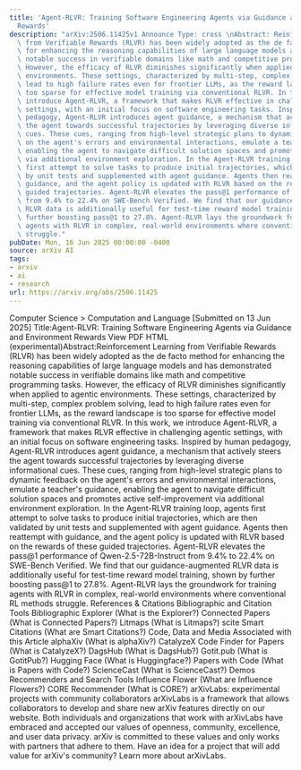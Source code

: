```yaml
---
title: 'Agent-RLVR: Training Software Engineering Agents via Guidance and Environment
  Rewards'
description: "arXiv:2506.11425v1 Announce Type: cross \nAbstract: Reinforcement Learning\
  \ from Verifiable Rewards (RLVR) has been widely adopted as the de facto method\
  \ for enhancing the reasoning capabilities of large language models and has demonstrated\
  \ notable success in verifiable domains like math and competitive programming tasks.\
  \ However, the efficacy of RLVR diminishes significantly when applied to agentic\
  \ environments. These settings, characterized by multi-step, complex problem solving,\
  \ lead to high failure rates even for frontier LLMs, as the reward landscape is\
  \ too sparse for effective model training via conventional RLVR. In this work, we\
  \ introduce Agent-RLVR, a framework that makes RLVR effective in challenging agentic\
  \ settings, with an initial focus on software engineering tasks. Inspired by human\
  \ pedagogy, Agent-RLVR introduces agent guidance, a mechanism that actively steers\
  \ the agent towards successful trajectories by leveraging diverse informational\
  \ cues. These cues, ranging from high-level strategic plans to dynamic feedback\
  \ on the agent's errors and environmental interactions, emulate a teacher's guidance,\
  \ enabling the agent to navigate difficult solution spaces and promotes active self-improvement\
  \ via additional environment exploration. In the Agent-RLVR training loop, agents\
  \ first attempt to solve tasks to produce initial trajectories, which are then validated\
  \ by unit tests and supplemented with agent guidance. Agents then reattempt with\
  \ guidance, and the agent policy is updated with RLVR based on the rewards of these\
  \ guided trajectories. Agent-RLVR elevates the pass@1 performance of Qwen-2.5-72B-Instruct\
  \ from 9.4% to 22.4% on SWE-Bench Verified. We find that our guidance-augmented\
  \ RLVR data is additionally useful for test-time reward model training, shown by\
  \ further boosting pass@1 to 27.8%. Agent-RLVR lays the groundwork for training\
  \ agents with RLVR in complex, real-world environments where conventional RL methods\
  \ struggle."
pubDate: Mon, 16 Jun 2025 00:00:00 -0400
source: arXiv AI
tags:
- arxiv
- ai
- research
url: https://arxiv.org/abs/2506.11425
---
```


Computer Science > Computation and Language
[Submitted on 13 Jun 2025]
Title:Agent-RLVR: Training Software Engineering Agents via Guidance and Environment Rewards
View PDF HTML (experimental)Abstract:Reinforcement Learning from Verifiable Rewards (RLVR) has been widely adopted as the de facto method for enhancing the reasoning capabilities of large language models and has demonstrated notable success in verifiable domains like math and competitive programming tasks. However, the efficacy of RLVR diminishes significantly when applied to agentic environments. These settings, characterized by multi-step, complex problem solving, lead to high failure rates even for frontier LLMs, as the reward landscape is too sparse for effective model training via conventional RLVR. In this work, we introduce Agent-RLVR, a framework that makes RLVR effective in challenging agentic settings, with an initial focus on software engineering tasks. Inspired by human pedagogy, Agent-RLVR introduces agent guidance, a mechanism that actively steers the agent towards successful trajectories by leveraging diverse informational cues. These cues, ranging from high-level strategic plans to dynamic feedback on the agent's errors and environmental interactions, emulate a teacher's guidance, enabling the agent to navigate difficult solution spaces and promotes active self-improvement via additional environment exploration. In the Agent-RLVR training loop, agents first attempt to solve tasks to produce initial trajectories, which are then validated by unit tests and supplemented with agent guidance. Agents then reattempt with guidance, and the agent policy is updated with RLVR based on the rewards of these guided trajectories. Agent-RLVR elevates the pass@1 performance of Qwen-2.5-72B-Instruct from 9.4% to 22.4% on SWE-Bench Verified. We find that our guidance-augmented RLVR data is additionally useful for test-time reward model training, shown by further boosting pass@1 to 27.8%. Agent-RLVR lays the groundwork for training agents with RLVR in complex, real-world environments where conventional RL methods struggle.
References & Citations
Bibliographic and Citation Tools
Bibliographic Explorer (What is the Explorer?)
Connected Papers (What is Connected Papers?)
Litmaps (What is Litmaps?)
scite Smart Citations (What are Smart Citations?)
Code, Data and Media Associated with this Article
alphaXiv (What is alphaXiv?)
CatalyzeX Code Finder for Papers (What is CatalyzeX?)
DagsHub (What is DagsHub?)
Gotit.pub (What is GotitPub?)
Hugging Face (What is Huggingface?)
Papers with Code (What is Papers with Code?)
ScienceCast (What is ScienceCast?)
Demos
Recommenders and Search Tools
Influence Flower (What are Influence Flowers?)
CORE Recommender (What is CORE?)
arXivLabs: experimental projects with community collaborators
arXivLabs is a framework that allows collaborators to develop and share new arXiv features directly on our website.
Both individuals and organizations that work with arXivLabs have embraced and accepted our values of openness, community, excellence, and user data privacy. arXiv is committed to these values and only works with partners that adhere to them.
Have an idea for a project that will add value for arXiv's community? Learn more about arXivLabs.